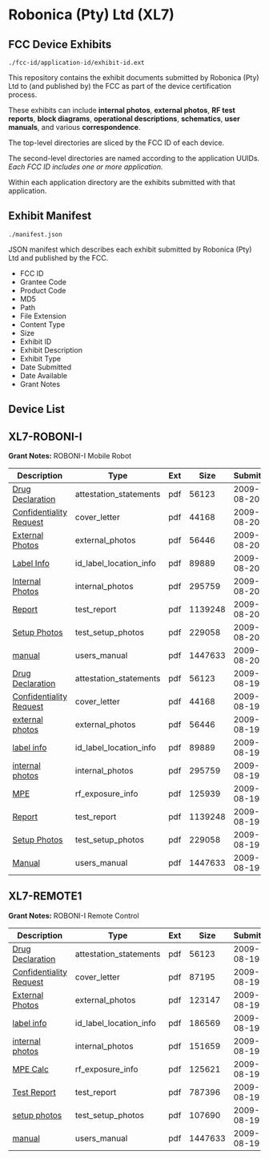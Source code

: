 # Robonica (Pty) Ltd (XL7)
## FCC Device Exhibits

```
./fcc-id/application-id/exhibit-id.ext
```

This repository contains the exhibit documents submitted by Robonica (Pty) Ltd to (and published by) the FCC as part of the device certification process.

These exhibits can include **internal photos**, **external photos**, **RF test reports**, **block diagrams**, **operational descriptions**, **schematics**, **user manuals**, and various **correspondence**.

The top-level directories are sliced by the FCC ID of each device.

The second-level directories are named according to the application UUIDs. *Each FCC ID includes one or more application.*

Within each application directory are the exhibits submitted with that application. 

## Exhibit Manifest

```
./manifest.json
```

JSON manifest which describes each exhibit submitted by Robonica (Pty) Ltd and published by the FCC.

- FCC ID
- Grantee Code
- Product Code
- MD5
- Path
- File Extension
- Content Type
- Size
- Exhibit ID
- Exhibit Description
- Exhibit Type
- Date Submitted
- Date Available
- Grant Notes

## Device List
## XL7-ROBONI-I
**Grant Notes:** ROBONI-I Mobile Robot

| Description | Type | Ext | Size | Submitted | Available |
| ----------- | ---- | --- | ---- | --------- | --------- |
| [Drug Declaration](XL7-ROBONI-I/ce3f3450964b05980a2a585216cd07ff/1156086.pdf) | attestation_statements | pdf | 56123 | 2009-08-20 | 2009-08-20 |
| [Confidentiality Request](XL7-ROBONI-I/ce3f3450964b05980a2a585216cd07ff/1156130.pdf) | cover_letter | pdf | 44168 | 2009-08-20 | 2009-08-20 |
| [External Photos](XL7-ROBONI-I/ce3f3450964b05980a2a585216cd07ff/1156131.pdf) | external_photos | pdf | 56446 | 2009-08-20 | 2009-08-20 |
| [Label Info](XL7-ROBONI-I/ce3f3450964b05980a2a585216cd07ff/1156132.pdf) | id_label_location_info | pdf | 89889 | 2009-08-20 | 2009-08-20 |
| [Internal Photos](XL7-ROBONI-I/ce3f3450964b05980a2a585216cd07ff/1156133.pdf) | internal_photos | pdf | 295759 | 2009-08-20 | 2009-08-20 |
| [Report](XL7-ROBONI-I/ce3f3450964b05980a2a585216cd07ff/1156138.pdf) | test_report | pdf | 1139248 | 2009-08-20 | 2009-08-20 |
| [Setup Photos](XL7-ROBONI-I/ce3f3450964b05980a2a585216cd07ff/1156139.pdf) | test_setup_photos | pdf | 229058 | 2009-08-20 | 2009-08-20 |
| [manual](XL7-ROBONI-I/ce3f3450964b05980a2a585216cd07ff/1156107.pdf) | users_manual | pdf | 1447633 | 2009-08-20 | 2009-08-20 |
| [Drug Declaration](XL7-ROBONI-I/cdeff689a6a2feebd94524d4e423168e/1156086.pdf) | attestation_statements | pdf | 56123 | 2009-08-19 | 2009-08-19 |
| [Confidentiality Request](XL7-ROBONI-I/cdeff689a6a2feebd94524d4e423168e/1156130.pdf) | cover_letter | pdf | 44168 | 2009-08-19 | 2009-08-19 |
| [external photos](XL7-ROBONI-I/cdeff689a6a2feebd94524d4e423168e/1156131.pdf) | external_photos | pdf | 56446 | 2009-08-19 | 2009-08-19 |
| [label info](XL7-ROBONI-I/cdeff689a6a2feebd94524d4e423168e/1156132.pdf) | id_label_location_info | pdf | 89889 | 2009-08-19 | 2009-08-19 |
| [internal photos](XL7-ROBONI-I/cdeff689a6a2feebd94524d4e423168e/1156133.pdf) | internal_photos | pdf | 295759 | 2009-08-19 | 2009-08-19 |
| [MPE](XL7-ROBONI-I/cdeff689a6a2feebd94524d4e423168e/1156136.pdf) | rf_exposure_info | pdf | 125939 | 2009-08-19 | 2009-08-19 |
| [Report](XL7-ROBONI-I/cdeff689a6a2feebd94524d4e423168e/1156138.pdf) | test_report | pdf | 1139248 | 2009-08-19 | 2009-08-19 |
| [Setup Photos](XL7-ROBONI-I/cdeff689a6a2feebd94524d4e423168e/1156139.pdf) | test_setup_photos | pdf | 229058 | 2009-08-19 | 2009-08-19 |
| [Manual](XL7-ROBONI-I/cdeff689a6a2feebd94524d4e423168e/1156107.pdf) | users_manual | pdf | 1447633 | 2009-08-19 | 2009-08-19 |
## XL7-REMOTE1
**Grant Notes:** ROBONI-I Remote Control

| Description | Type | Ext | Size | Submitted | Available |
| ----------- | ---- | --- | ---- | --------- | --------- |
| [Drug Declaration](XL7-REMOTE1/e861c65499d8a84cda8daab420965599/1156086.pdf) | attestation_statements | pdf | 56123 | 2009-08-19 | 2009-08-19 |
| [Confidentiality Request](XL7-REMOTE1/e861c65499d8a84cda8daab420965599/1156088.pdf) | cover_letter | pdf | 87195 | 2009-08-19 | 2009-08-19 |
| [External Photos](XL7-REMOTE1/e861c65499d8a84cda8daab420965599/1156089.pdf) | external_photos | pdf | 123147 | 2009-08-19 | 2009-08-19 |
| [label info](XL7-REMOTE1/e861c65499d8a84cda8daab420965599/1156090.pdf) | id_label_location_info | pdf | 186569 | 2009-08-19 | 2009-08-19 |
| [internal photos](XL7-REMOTE1/e861c65499d8a84cda8daab420965599/1156091.pdf) | internal_photos | pdf | 151659 | 2009-08-19 | 2009-08-19 |
| [MPE Calc](XL7-REMOTE1/e861c65499d8a84cda8daab420965599/1156094.pdf) | rf_exposure_info | pdf | 125621 | 2009-08-19 | 2009-08-19 |
| [Test Report](XL7-REMOTE1/e861c65499d8a84cda8daab420965599/1156096.pdf) | test_report | pdf | 787396 | 2009-08-19 | 2009-08-19 |
| [setup photos](XL7-REMOTE1/e861c65499d8a84cda8daab420965599/1156097.pdf) | test_setup_photos | pdf | 107690 | 2009-08-19 | 2009-08-19 |
| [manual](XL7-REMOTE1/e861c65499d8a84cda8daab420965599/1156107.pdf) | users_manual | pdf | 1447633 | 2009-08-19 | 2009-08-19 |

